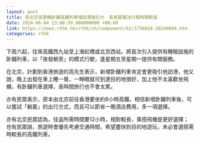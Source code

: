 ```yaml
---
layout: post
title: 有北京民眾稱卧鋪高鐵列車增訪港吸引力　有民眾關注行程時間較長
date: 2024-06-04 13:08:59.000000000 +08:00
link: https://news.rthk.hk/rthk/ch/component/k2/1756028-20240604.htm
categories: rthk
---
```


下周六起，往來高鐵西九站至上海虹橋或北京西站，將首次引入提供有睡眠設施的卧鋪列車，以「夜發朝至」的模式行駛，逢星期五至星期一提供有關服務。

在北京，計劃到香港旅遊的高先生表示，新增卧鋪列車肯定會更吸引他訪港，他又說，晚上出發在車上睡一覺，一睜眼就可到達目的地很好，加上他不太喜歡坐飛機，有卧鋪列車選擇，長時間旅行也不會太累。

亦有民眾表示，原本由北京前往香港要坐約8小時高鐵，相信新增卧鋪列車後，可以嘗試「躺着」的出行方式，而且可以節省一晚酒店費用，多一項選擇。

亦有北京民眾認為，往返所需時間要12小時，相對較長，乘搭飛機是更好選擇；也有民眾說，旅遊時會優先考慮交通時間，希望盡快到目的地遊玩，未必會選搭需時較長的高鐵列車。
